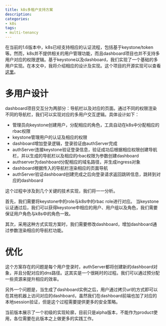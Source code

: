```yaml
---
title: k8s多租户支持方案
description: 
categories:
- k8s
tags:
- multi-tenancy
---
```


在当前的1.6版本中，k8s已经支持相应的认证流程，包括基于keystone/token等。然而，k8s并不提供相关的用户管理功能，而且dashboard项目也并不支持多用户对应的权限逻辑。基于keystone以及dashboard，我们实现了一个基础的多用户实现。在本文中，我将介绍相应的设计及实现。这个项目的开源实现可以查看[这里](https://github.com/larryck/MultiTenancy)。

# 多用户设计

dashboard项目交互分为两部分：导航栏以及对应的页面。通过不同的权限渲染不同的导航栏，我们可以实现对应的多用户交互逻辑。具体设计如下：

- 管理员向keystone创建用户，分配相应的角色，工具自动在k8s中分配相应的rbac权限
- keystone管理用户的认证及相应的权限
- dashboard增加登录逻辑，登录验证由authServer完成
- authServer连接keystone验证登录信息，验证成功后根据相应权限创建导航栏，并以生成的导航栏以及相应的rbac权限为参数创建dashboard
- authserver为dashboard分配相应的域名路径，并生成ingress对象
- dashboard根据传入的导航栏渲染相应的页面导航
- authServer验证dashboard创建完成之后向登录请求返回跳转信息，跳转到对应的dashboard

这个过程中涉及到几个关键的技术实现，我们将一一分析。

首先，我们需要将keystone中的role与k8s中的rbac role进行对应。 当keystone认证通过后，我们可以获得keystone中相应的用户、用户组以及角色，我们需要保证用户角色与k8s中的角色一致。

其次，采用这种方式实现方案时，我们需要修改dashboard，增加dashboard通过参数渲染相应的导航栏功能。

# 优化
这个方案存在的问题是每个用户登录时，authServer都将创建新的dashboard对象，并且分配对应的dns路径。这其实是一个很耗时的过程。我们可以通过预分配一些资源来提升相应的效率。

另外一个问题是，当生成了dashboard实例之后，用户通过拷贝url的方式即可以在其他机器上访问对应的dashboard，虽然我们在dashboard前端也加了对应的本地session验证，但是这个过程需要提供更多的安全策略。

当前版本展示了一个初级的实现轮廓，目前只是alpha版本，不能作为product使用，各位需要在此版本之上做更多的实践工作。